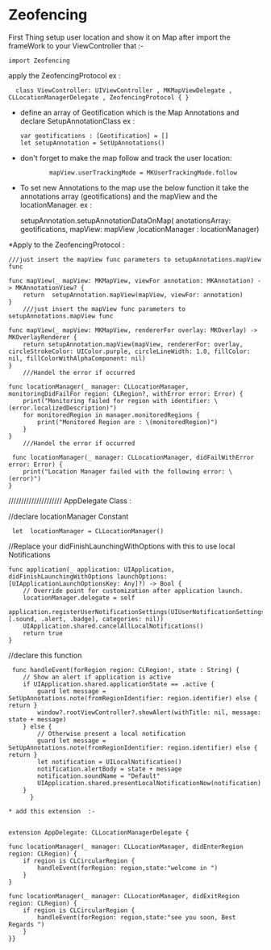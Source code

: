# Zeofencing
First Thing setup user location and show it on Map after import the frameWork to your ViewController that :-

    import Zeofencing 
apply the  ZeofencingProtocol 
  ex : 
      
      class ViewController: UIViewController , MKMapViewDelegate , CLLocationManagerDelegate , ZeofencingProtocol { }
        
  - define an array of Geotification which is the Map Annotations and declare SetupAnnotationClass 
      ex :    
      
        var geotifications : [Geotification] = []
        let setupAnnotation = SetUpAnnotations()
        
  - don't forget to make the map follow and track the user location:
  
                mapView.userTrackingMode = MKUserTrackingMode.follow
                
  -    To set new Annotations to the map use the below function it take the  annotations array (geotifications) and the mapView and the locationManager. 
  ex : 
  
        setupAnnotation.setupAnnotationDataOnMap( anotationsArray: geotifications, mapView: mapView ,locationManager : locationManager)

*Apply to the ZeofencingProtocol  :
   
   
    ///just insert the mapView func parameters to setupAnnotations.mapView func
    
    func mapView(_ mapView: MKMapView, viewFor annotation: MKAnnotation) -> MKAnnotationView? {
        return  setupAnnotation.mapView(mapView, viewFor: annotation)
    }
        ///just insert the mapView func parameters to setupAnnotations.mapView func
        
    func mapView(_ mapView: MKMapView, rendererFor overlay: MKOverlay) -> MKOverlayRenderer {
        return setupAnnotation.mapView(mapView, rendererFor: overlay, circleStrokeColor: UIColor.purple, circleLineWidth: 1.0, fillColor: nil, fillColorWithAlphaComponent: nil)
    }
        ///Handel the error if occurred
        
    func locationManager(_ manager: CLLocationManager, monitoringDidFailFor region: CLRegion?, withError error: Error) {
        print("Monitoring failed for region with identifier: \(error.localizedDescription)")
        for monitoredRegion in manager.monitoredRegions {
            print("Monitored Region are : \(monitoredRegion)")
        }
    }
        ///Handel the error if occurred
        
     func locationManager(_ manager: CLLocationManager, didFailWithError error: Error) {
        print("Location Manager failed with the following error: \(error)")
    }
    
    
/////////////////////
AppDelegate Class :

//declare locationManager Constant

     let  locationManager = CLLocationManager()

//Replace your didFinishLaunchingWithOptions  with this to use local Notifications 


    func application(_ application: UIApplication, didFinishLaunchingWithOptions launchOptions:        [UIApplicationLaunchOptionsKey: Any]?) -> Bool {
        // Override point for customization after application launch.
        locationManager.delegate = self
        application.registerUserNotificationSettings(UIUserNotificationSettings(types: [.sound, .alert, .badge], categories: nil))
        UIApplication.shared.cancelAllLocalNotifications()
        return true
    }
    
    
 //declare this function 
 
 
     func handleEvent(forRegion region: CLRegion!, state : String) {
        // Show an alert if application is active
        if UIApplication.shared.applicationState == .active {
            guard let message = SetUpAnnotations.note(fromRegionIdentifier: region.identifier) else { return }
            window?.rootViewController?.showAlert(withTitle: nil, message: state + message)
        } else {
            // Otherwise present a local notification
            guard let message = SetUpAnnotations.note(fromRegionIdentifier: region.identifier) else { return }
            let notification = UILocalNotification()
            notification.alertBody = state + message
            notification.soundName = "Default"
            UIApplication.shared.presentLocalNotificationNow(notification)
        }
          }
    
    * add this extension  :-
    
    
    extension AppDelegate: CLLocationManagerDelegate {
    
    func locationManager(_ manager: CLLocationManager, didEnterRegion region: CLRegion) {
        if region is CLCircularRegion {
            handleEvent(forRegion: region,state:"welcome in ")
        }
    }
    
    func locationManager(_ manager: CLLocationManager, didExitRegion region: CLRegion) {
        if region is CLCircularRegion {
            handleEvent(forRegion: region,state:"see you soon, Best Regards ")
        }
    }}
